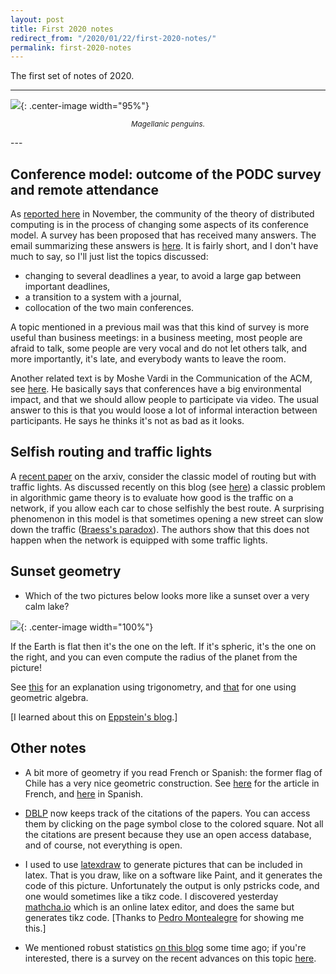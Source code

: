 ```yaml
---
layout: post
title: First 2020 notes
redirect_from: "/2020/01/22/first-2020-notes/"
permalink: first-2020-notes
---
```


The first set of notes of 2020.

--- 
![](../assets/pinguinos.jpg){: .center-image width="95%"}
<p align="center"><small><i>
Magellanic penguins.
</i></small></p>
---

## Conference model: outcome of the PODC survey and remote attendance

As [reported here](./mid-november-2019-non-technical) in November, the
community of the theory of distributed computing is in the process of
changing some aspects of its conference model. A survey has been proposed
that has received many answers. The email summarizing these answers
is [here](https://listserv.acm.org/SCRIPTS/WA-ACMLPX.CGI?A2=PODC;3b2ab6fa.1911&S=).
It is fairly short, and I don't have much to say, so I'll just list 
the topics discussed: 

* changing to several deadlines a year, to avoid a large gap between
important deadlines,
* a transition to a system with a journal,
* collocation of the two main conferences.

A topic mentioned in a previous mail was that this kind of survey is 
more useful than business meetings: in a business meeting, most people are 
afraid to talk, some people are very vocal and do not let others talk, 
and more importantly, it's late, and everybody wants to leave the room. 

Another related text is by Moshe Vardi in the Communication of the ACM, 
see 
[here](https://cacm.acm.org/magazines/2020/1/241717-publish-and-perish/fulltext).
He basically says that conferences have a big environmental impact, and 
that we should allow people to participate via video. 
The usual answer to this is that you would loose a lot of informal 
interaction between participants. He says he thinks it's not as bad as 
it looks.


## Selfish routing and traffic lights

A [recent paper](https://arxiv.org/pdf/1912.06513.pdf) on the arxiv, 
consider the classic model of routing but with traffic lights. 
As discussed recently on this blog (see [here](./price-anarchy-flows))
a classic problem in algorithmic game theory is to evaluate how good is 
the traffic on a network, if you allow each car to chose selfishly the 
best route. 
A surprising phenomenon in this model is that sometimes opening a new 
street can slow down the traffic 
([Braess's paradox](https://en.wikipedia.org/wiki/Braess%27s_paradox)). 
The authors show that this does not 
happen when the network is equipped with some traffic lights.  

## Sunset geometry

* Which of the two pictures below looks more like a sunset over a very 
calm lake?

![](../assets/sunset-geometric.jpg){: .center-image width="100%"}

If the Earth is flat then it's the one on the left. If it's spheric, it's 
the one on the right, and you can even compute the radius of the planet
from the picture! 

See [this](https://vanderbei.princeton.edu/tex/sunset/ms.pdf) for an 
explanation using trigonometry, and 
[that](https://www.shapeoperator.com/2016/12/12/sunset-geometry/) for 
one using geometric algebra. 

[I learned about this on [Eppstein's blog](https://11011110.github.io/blog/).]

## Other notes

* A bit more of geometry if you read French or Spanish: the former flag 
of Chile has a very nice geometric construction. See 
[here](http://images.math.cnrs.fr/Un-drapeau-en-or-perdu-dans-l-histoire.html?lang=fr)
for the article in French, and 
[here](http://images.math.cnrs.fr/Una-bandera-aurea-perdida-en-la-historia.html)
in Spanish.

* [DBLP](https://dblp.uni-trier.de/) now keeps track of the citations of 
the papers. You can access them by clicking on the page symbol close to 
the colored square. Not all the citations are present because they use 
an open access database, and of course, not everything is open. 

* I used to use [latexdraw](http://latexdraw.sourceforge.net/index.html)
to generate pictures that can be included in latex. That is you draw, 
like on a software like Paint, and it generates the code of this picture. 
 Unfortunately the output is only pstricks code, and one would sometimes 
like a tikz code. 
I discovered yesterday [mathcha.io](https://www.mathcha.io/) which is an 
online latex editor, and does the same but generates tikz code.
[Thanks to 
[Pedro Montealegre](https://ingenieria.uai.cl/profesor/pedro-montealegre/)
for showing me this.]   

* We mentioned robust statistics 
[on this blog](https://discrete-notes.github.io/june-2019-notes) some 
time ago; if you're interested, there is a survey on the recent advances 
on this topic [here](https://arxiv.org/pdf/1911.05911.pdf). 


